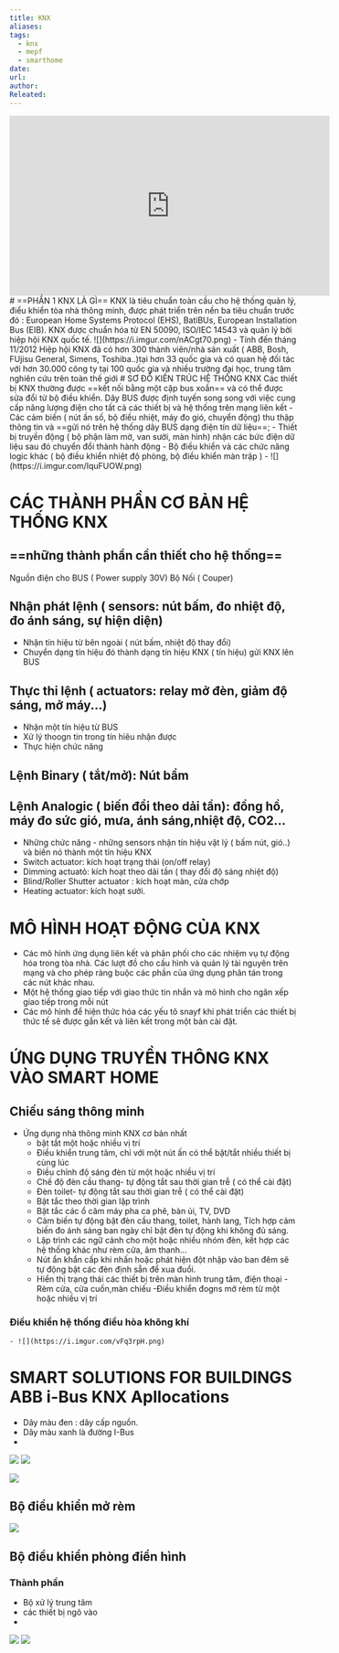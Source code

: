 ```yaml
---
title: KNX
aliases: 
tags:
  - knx
  - mepf
  - smarthome
date: 
url: 
author: 
Releated:
---
```


<iframe width="560" height="315" src="https://www.youtube.com/embed/lJ6s1hvzAuk?si=KLUcNHQvAyBjnnnh" title="YouTube video player" frameborder="0" allow="accelerometer; autoplay; clipboard-write; encrypted-media; gyroscope; picture-in-picture; web-share" referrerpolicy="strict-origin-when-cross-origin" allowfullscreen></iframe>
# ==PHẦN 1 KNX LÀ GÌ==
KNX là tiêu chuẩn toàn cầu cho hệ thống quản lý, điểu khiển tòa nhà thông minh, được phát triển trên nền ba tiêu chuẩn trước đó : European Home Systems Protocol (EHS), BatiBUs, European Installation Bus (EIB). KNX được chuẩn hóa từ EN 50090, ISO/IEC 14543 và quản lý bởi hiệp hội KNX quốc tế.
![](https://i.imgur.com/nACgt70.png)
- Tính đến tháng 11/2012 Hiệp hội KNX đã có hơn 300 thành viên/nhà sản xuất ( ABB, Bosh, FUjisu General, Simens, Toshiba..)tại hơn 33 quốc gia và có quan hệ đối tác với hơn 30.000 công ty tại 100 quốc gia và nhiều trường đại học, trung tâm nghiên cứu trên toàn thế giới
# SƠ ĐỒ KIẾN TRÚC HỆ THỐNG KNX
Các thiết bị KNX thường được ==kết nối bằng một cặp bus xoắn== và có thể được sửa đổi từ bộ điều khiển. Dây BUS được định tuyến song song với việc cung cấp năng lượng điện cho tất cả các thiết bị và hệ thống trên mạng liên kết
- Các cảm biến ( nút ấn số, bộ điều nhiệt, máy đo gió, chuyển động) thu thập thông tin và ==gửi nó trên hệ thống dây BUS dạng điện tín dữ liệu==;
- Thiết bị truyền động ( bộ phận làm mờ, van sưởi, màn hình) nhận các bức điện dữ liệu sau đó chuyển đổi thành hành động
- Bộ điều khiển và các chức năng logic khác ( bộ điều khiển nhiệt độ phòng, bộ điều khiển màn trập )
- ![](https://i.imgur.com/IquFUOW.png)

# CÁC THÀNH PHẦN CƠ BẢN HỆ THỐNG KNX
## ==những thành phần cần thiết cho hệ thống==
Nguồn điện cho BUS ( Power supply 30V)
Bộ Nối ( Couper)
## Nhận phát lệnh ( sensors: nút bấm, đo nhiệt độ, đo ánh sáng, sự hiện diện)
- Nhận tín hiệu từ bên ngoài ( nút bấm, nhiệt độ thay đổi)
- Chuyển dạng tín hiệu đó thành dạng tín hiệu KNX ( tín hiệu) gửi KNX lên BUS
## Thực thi lệnh ( actuators: relay mở đèn, giảm độ sáng, mở máy...)
- Nhận một tín hiệu từ BUS
- Xử lý thoogn tin trong tín hiêu nhận được
- Thực hiện chức năng
## Lệnh Binary ( tắt/mở): Nút bẩm
## Lệnh Analogic ( biến đổi theo dải tần): đồng hồ, máy đo sức gió, mưa, ánh sáng,nhiệt độ, CO2...

- Những chức năng - những sensors nhận tín hiệu vật lý ( bấm nút, gió..) và biến nó thành một tín hiệu KNX
- Switch actuator: kích hoạt trạng thái (on/off relay)
- Dimming actuatỏ: kích hoạt theo dải tần ( thay đổi độ sáng nhiệt độ)
- Blind/Roller Shutter actuator : kích hoạt màn, cửa chớp
- Heating actuator: kích hoạt sưởi.
# MÔ HÌNH HOẠT ĐỘNG CỦA KNX
- Các mô hình ứng dụng liên kết và phân phối cho các nhiệm vụ tự động hóa trong tòa nhà. Các lượt đồ cho cấu hình và quản lý tài nguyên trên mạng và cho phép ràng buộc các phần của ứng dụng phân tán trong các nút khác nhau.
- Một hệ thống giao tiếp với giao thức tin nhắn và mô hình cho ngăn xếp giao tiếp trong mỗi nút 
- Các mô hình để hiện thức hóa các yếu tô snayf khi phát triển các thiết bị thức tế sẽ được gắn kết và liên kết trong một bản cài đặt.
# ỨNG DỤNG TRUYỀN THÔNG KNX VÀO SMART HOME
## Chiếu sáng thông minh
- Ứng dụng nhà thông minh KNX cơ bản nhất
	- bật tắt một hoặc nhiều vị trí
	- Điều khiển trung tâm, chỉ với một nút ấn có thể bật/tắt nhiều thiết bị cùng lúc
	- Điều chỉnh độ sáng đèn từ một hoặc nhiều vị trí
	- Chế độ đèn cầu thang- tự động tắt sau thời gian trễ ( có thể cài đặt)
	- Đèn toilet- tự động tắt sau thời gian trễ ( có thể cài đặt)
	- Bật tắc theo thời gian lập trình
	- Bật tắc các ổ căm máy pha ca phê, bàn ủi, TV, DVD
	- Cảm biến tự động bật đèn cầu thang, toilet, hành lang, Tích hợp cảm biến đo ánh sáng ban ngày chỉ bật đèn tự động khi không đủ sáng.
	- Lập trình các ngữ cảnh cho một hoặc nhiều nhóm đèn, kết hợp các hệ thống khác như rèm cửa, âm thanh...
	- Nút ẩn khẩn cấp khi nhấn hoặc phát hiện đột nhập vào ban đêm sẽ tự động bật các đèn định sẵn để xua đuổi.
	- Hiển thị trạng thái các thiết bị trên màn hình trung tâm, điện thoại
	-Rèm cửa, cửa cuốn,màn chiếu
		-Điều khiển đogns mở rèm từ một hoặc nhiều vị trí
###  Điều khiển hệ thống điều hòa không khí
	- ![](https://i.imgur.com/vFq3rpH.png)

# SMART SOLUTIONS FOR BUILDINGS ABB i-Bus KNX Apllocations

- Dây màu đen : dây cấp nguồn.
- Dây màu xanh là đường I-Bus
- 
![](https://i.imgur.com/QGSUfPi.png)
![](https://i.imgur.com/SUi7ud3.png)

![](https://i.imgur.com/U2WDM9i.png)
## Bộ điều khiển mở rèm
![](https://i.imgur.com/wNgRfk6.png)
## Bộ điều khiển phòng điển hình
 ### Thành phần
 - Bộ xử lý trung tâm
 - các thiết bị ngõ vào
 - 
![](https://i.imgur.com/01r2lRG.png)
![](https://i.imgur.com/gdrL8X0.png)
